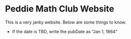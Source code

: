 # Peddie Math Club Website

This is a very janky website. Below are some things to know:
 * If the date is TBD, write the pubDate as "Jan 1, 1864"

